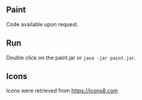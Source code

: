 Paint
-----------------

Code available upon request.

Run
-----------------
Double click on the paint.jar or `java -jar paint.jar`.

Icons
-----------------
Icons were retrieved from https://icons8.com

